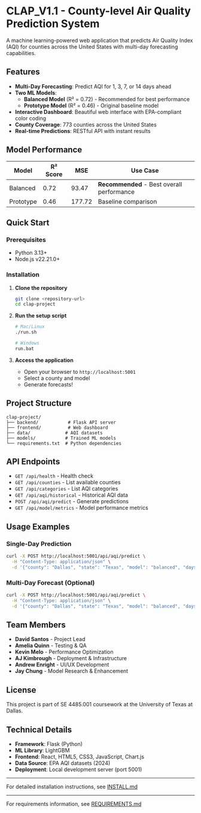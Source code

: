 # CLAP_V1.1 - County-level Air Quality Prediction System

A machine learning-powered web application that predicts Air Quality Index (AQI) for counties across the United States with multi-day forecasting capabilities.

## Features

- **Multi-Day Forecasting**: Predict AQI for 1, 3, 7, or 14 days ahead
- **Two ML Models**: 
  - **Balanced Model** (R² = 0.72) - Recommended for best performance
  - **Prototype Model** (R² = 0.46) - Original baseline model
- **Interactive Dashboard**: Beautiful web interface with EPA-compliant color coding
- **County Coverage**: 773 counties across the United States
- **Real-time Predictions**: RESTful API with instant results

## Model Performance

| Model | R² Score | MSE | Use Case |
|-------|----------|-----|----------|
| Balanced | 0.72 | 93.47 | **Recommended** - Best overall performance |
| Prototype | 0.46 | 177.72 | Baseline comparison |

## Quick Start

### Prerequisites
- Python 3.13+
- Node.js v22.21.0+

### Installation

1. **Clone the repository**
   ```bash
   git clone <repository-url>
   cd clap-project
   ```

2. **Run the setup script**
   ```bash
   # Mac/Linux
   ./run.sh
   
   # Windows
   run.bat
   ```

3. **Access the application**
   - Open your browser to `http://localhost:5001`
   - Select a county and model
   - Generate forecasts!

## Project Structure

```
clap-project/
├── backend/           # Flask API server
├── frontend/          # Web dashboard
├── data/             # AQI datasets
├── models/           # Trained ML models
└── requirements.txt  # Python dependencies
```

## API Endpoints

- `GET /api/health` - Health check
- `GET /api/counties` - List available counties
- `GET /api/categories` - List AQI categories
- `GET /api/aqi/historical` - Historical AQI data
- `POST /api/aqi/predict` - Generate predictions
- `GET /api/model/metrics` - Model performance metrics

## Usage Examples

### Single-Day Prediction
```bash
curl -X POST http://localhost:5001/api/aqi/predict \
  -H "Content-Type: application/json" \
  -d '{"county": "Dallas", "state": "Texas", "model": "balanced", "days": 1}'
```

### Multi-Day Forecast (Optional)
```bash
curl -X POST http://localhost:5001/api/aqi/predict \
  -H "Content-Type: application/json" \
  -d '{"county": "Dallas", "state": "Texas", "model": "balanced", "days": 7}'
```

## Team Members

- **David Santos** - Project Lead
- **Amelia Quinn** - Testing & QA
- **Kevin Melo** - Performance Optimization  
- **AJ Kimbrough** - Deployment & Infrastructure
- **Andrew Enright** - UI/UX Development
- **Jay Chung** - Model Research & Enhancement

## License

This project is part of SE 4485.001 coursework at the University of Texas at Dallas.

## Technical Details

- **Framework**: Flask (Python)
- **ML Library**: LightGBM
- **Frontend**: React, HTML5, CSS3, JavaScript, Chart.js
- **Data Source**: EPA AQI datasets (2024)
- **Deployment**: Local development server (port 5001)

---

For detailed installation instructions, see [INSTALL.md](INSTALL.md)

---

For requirements information, see [REQUIREMENTS.md](REQUIREMENTS.md)
